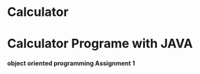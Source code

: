# Calculator
<h1> Calculator Programe with JAVA </h1>
<h4> object oriented programming Assignment 1 </h4>
